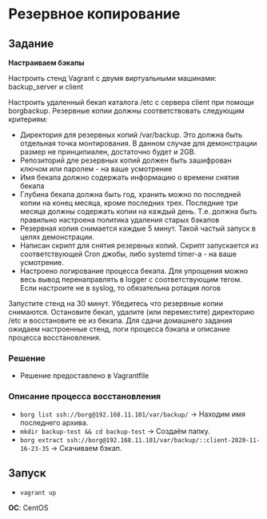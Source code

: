 
# Резервное копирование

## Задание

**Настраиваем бэкапы**

Настроить стенд Vagrant с двумя виртуальными машинами: backup_server и client

Настроить удаленный бекап каталога /etc c сервера client при помощи borgbackup. Резервные копии должны соответствовать следующим критериям:

* Директория для резервных копий /var/backup. Это должна быть отдельная точка монтирования. В данном случае для демонстрации размер не принципиален, достаточно будет и 2GB.
* Репозиторий дле резервных копий должен быть зашифрован ключом или паролем - на ваше усмотрение
* Имя бекапа должно содержать информацию о времени снятия бекапа
* Глубина бекапа должна быть год, хранить можно по последней копии на конец месяца, кроме последних трех. Последние три месяца должны содержать копии на каждый день. Т.е. должна быть правильно настроена политика удаления старых бэкапов
* Резервная копия снимается каждые 5 минут. Такой частый запуск в целях демонстрации.
* Написан скрипт для снятия резервных копий. Скрипт запускается из соответствующей Cron джобы, либо systemd timer-а - на ваше усмотрение.
* Настроено логирование процесса бекапа. Для упрощения можно весь вывод перенаправлять в logger с соответствующим тегом. Если настроите не в syslog, то обязательна ротация логов

Запустите стенд на 30 минут. Убедитесь что резервные копии снимаются. Остановите бекап, удалите (или переместите) директорию /etc и восстановите ее из бекапа. Для сдачи домашнего задания ожидаем настроенные стенд, логи процесса бэкапа и описание процесса восстановления.

### Решение
* Решение предоставлено в Vagrantfile

### Описание процесса восстановления
* `borg list ssh://borg@192.168.11.101/var/backup/` -> Находим имя последнего архива.
* `mkdir backup-test && cd backup-test` -> Создаём папку.
* `borg extract ssh://borg@192.168.11.101/var/backup/::client-2020-11-16-23-35` -> Скачиваем бэкап.

## Запуск

* `vagrant up`

**ОС**: CentOS
